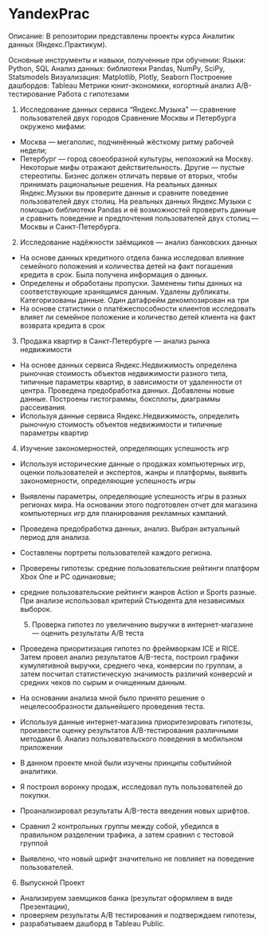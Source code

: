 # YandexPrac
Описание:
В репозитории представлены проекты курса Аналитик данных (Яндекс.Практикум).

Основные инструменты и навыки, полученные при обучении:
Языки: Python, SQL
Анализ данных: библиотеки Pandas, NumPy, SciPy, Statsmodels
Визуализация: Matplotlib, Plotly, Seaborn
Построение дашбордов: Tableau
Метрики юнит-экономики, когортный анализ
А/В-тестирование
Работа с гипотезами


1. Исследование данных сервиса “Яндекс.Музыка” — сравнение пользователей двух городов
 Сравнение Москвы и Петербурга окружено мифами:
- Москва — мегаполис, подчинённый жёсткому ритму рабочей недели;
- Петербург — город своеобразной культуры, непохожий на Москву.
Некоторые мифы отражают действительность. Другие — пустые стереотипы. Бизнес должен отличать первые от вторых, чтобы принимать рациональные решения. На реальных данных Яндекс.Музыки вы проверите данные и сравните поведение пользователей двух столиц.
На реальных данных Яндекс.Музыки c помощью библиотеки Pandas и её возможностей проверить данные и сравнить поведение и предпочтения пользователей двух столиц — Москвы и Санкт-Петербурга.

2. Исследование надёжности заёмщиков — анализ банковских данных
- На основе данных кредитного отдела банка исследовал влияние семейного положения и
количества детей на факт погашения кредита в срок. Была получена информация о
данных.
- Определены и обработаны пропуски. Заменены типы данных на соответствующие
хранящимся данным. Удалены дубликаты. Категоризованы данные. Один датафрейм декомпозирован на три
- На основе статистики о платёжеспособности клиентов исследовать влияет ли семейное положение и количество детей клиента на факт возврата кредита в срок

3. Продажа квартир в Санкт-Петербурге — анализ рынка недвижимости
- На основе данных сервиса Яндекс.Недвижимость определена рыночная стоимость
объектов недвижимости разного типа, типичные параметры квартир, в зависимости от
удаленности от центра. Проведена предобработка данных. Добавлены новые данные.
Построены гистограммы, боксплоты, диаграммы рассеивания.
- Используя данные сервиса Яндекс.Недвижимость, определить рыночную стоимость объектов недвижимости и типичные параметры квартир

4. Изучение закономерностей, определяющих успешность игр
- Используя исторические данные о продажах компьютерных игр, оценки пользователей и экспертов, жанры и платформы, выявить закономерности, определяющие успешность игры
- Выявлены параметры, определяющие успешность игры в разных регионах мира. На основании этого подготовлен отчет для магазина компьютерных игр для планирования
рекламных кампаний.
- Проведена предобработка данных, анализ. Выбран актуальный период для анализа.
- Составлены портреты пользователей каждого региона.
-  Проверены гипотезы: средние пользовательские рейтинги платформ Xbox One и PC одинаковые;
- средние пользовательские рейтинги жанров Action и Sports разные. При анализе использовал критерий Стьюдента для независимых выборок.

  5. Проверка гипотез по увеличению выручки в интернет-магазине —
оценить результаты A/B теста
- Проведена приоритизация гипотез по фреймворкам ICE и RICE. Затем провел анализ
результатов A/B-теста, построил графики кумулятивной выручки, среднего чека,
конверсии по группам, а затем посчитал статистическую значимость различий конверсий
и средних чеков по сырым и очищенным данным.
- На основании анализа мной было принято решение о нецелесообразности дальнейшего проведения теста.
- Используя данные интернет-магазина приоритезировать гипотезы, произвести оценку результатов A/B-тестирования различными методами
  6. Анализ пользовательского поведения в мобильном приложении
- В данном проекте мной были изучены принципы событийной аналитики.
- Я построил воронку продаж, исследовал путь пользователей до покупки.
- Проанализировал результаты A/B-теста введения новых шрифтов.
- Сравнил 2 контрольных группы между собой, убедился в правильном разделении трафика, а затем сравнил с тестовой группой
- Выявлено, что новый шрифт значительно не повлияет на поведение пользователей.
6. Выпускной Проект
- Анализируем заемщиков банка (результат оформляем в виде Презентации),
 - проверяем результаты А/B тестирования и подтверждаем гипотезы,
- разрабатываем дашборд в Tableau Public.

